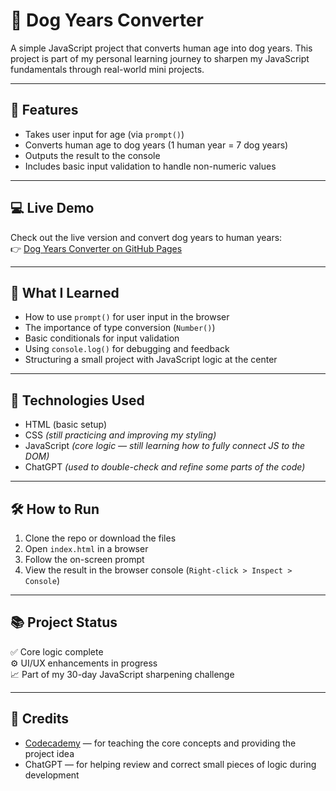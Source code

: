 # 🐶 Dog Years Converter

A simple JavaScript project that converts human age into dog years. This project is part of my personal learning journey to sharpen my JavaScript fundamentals through real-world mini projects.

---

## 📌 Features

- Takes user input for age (via `prompt()`)
- Converts human age to dog years (1 human year = 7 dog years)
- Outputs the result to the console
- Includes basic input validation to handle non-numeric values

---

## 💻 Live Demo

Check out the live version and convert dog years to human years:  
👉 [Dog Years Converter on GitHub Pages](https://jmg002050.github.io/Dog-Years-Converter/)

---

## 🚀 What I Learned

- How to use `prompt()` for user input in the browser
- The importance of type conversion (`Number()`)
- Basic conditionals for input validation
- Using `console.log()` for debugging and feedback
- Structuring a small project with JavaScript logic at the center

---

## 🔧 Technologies Used

- HTML (basic setup)
- CSS *(still practicing and improving my styling)*
- JavaScript *(core logic — still learning how to fully connect JS to the DOM)*
- ChatGPT *(used to double-check and refine some parts of the code)*

---

## 🛠️ How to Run

1. Clone the repo or download the files
2. Open `index.html` in a browser
3. Follow the on-screen prompt
4. View the result in the browser console (`Right-click > Inspect > Console`)

---

## 📚 Project Status

✅ Core logic complete  
⚙️ UI/UX enhancements in progress  
📈 Part of my 30-day JavaScript sharpening challenge

---

## 🙌 Credits

- [Codecademy](https://www.codecademy.com/) — for teaching the core concepts and providing the project idea  
- ChatGPT — for helping review and correct small pieces of logic during development
